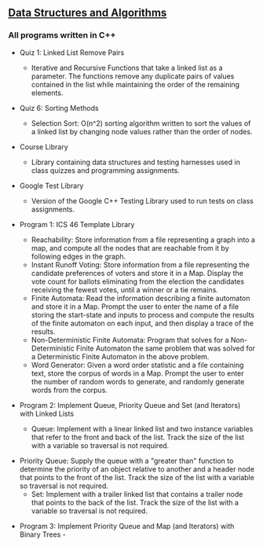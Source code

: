 ## [Data Structures and Algorithms](https://github.com/HungryAdi/Coursework/tree/master/DataStructures%26Algorithms)
### All programs written in C++
  * Quiz 1: Linked List Remove Pairs
    - Iterative and Recursive Functions that take a linked list as a parameter. The functions remove any duplicate pairs of values contained in the list while maintaining the order of the remaining elements.
  
  * Quiz 6: Sorting Methods
    - Selection Sort: O(n^2) sorting algorithm written to sort the values of a linked list by changing node values rather than the order of nodes.
  
  * Course Library
    - Library containing data structures and testing harnesses used in class quizzes and programming assignments.
  
  * Google Test Library
    - Version of the Google C++ Testing Library used to run tests on class assignments.
  
  * Program 1: ICS 46 Template Library
    - Reachability: Store information from a file representing a graph into a map, and compute all the nodes that are reachable from it by following edges in the graph.
    - Instant Runoff Voting: Store information from a file representing the candidate preferences of voters and store it in a Map. Display the vote count for ballots eliminating from the election the candidates receiving the fewest votes, until a winner or a tie remains.
    - Finite Automata: Read the information describing a finite automaton and store it in a Map. Prompt the user to enter the name of a file storing the start-state and inputs to process and compute the results of the finite automaton on each input, and then display a trace of the results.
    - Non-Deterministic Finite Automata: Program that solves for a Non-Deterministic Finite Automaton the same problem that was solved for a Deterministic Finite Automaton in the above problem.
    - Word Generator: Given a word order statistic and a file containing text, store the corpus of words in a Map. Prompt the user to enter the number of random words to generate, and randomly generate words from the corpus.
  
  * Program 2: Implement Queue, Priority Queue and Set (and Iterators) with Linked Lists
  	- Queue: Implement with a linear linked list and two instance variables that refer to the front and back of the list. Track the size of the list with a variable so traversal is not required.
   - Priority Queue: Supply the queue with a "greater than" function to determine the priority of an object relative to another and a header node that points to the front of the list. Track the size of the list with a variable so traversal is not required.
 		- Set: Implement with a trailer linked list that contains a trailer node that points to the back of the list. Track the size of the list with a variable so traversal is not required.
    
 * Program 3: Implement Priority Queue and Map (and Iterators) with Binary Trees
 		-

